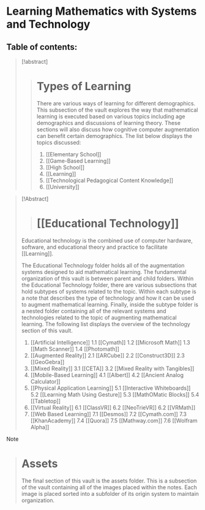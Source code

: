 # Learning Mathematics with Systems and Technology

## Table of contents:

> [!abstract] 
> > # Types of Learning
> > There are various ways of learning for different demographics.  This subsection of the vault explores the way that mathematical learning is executed based on various topics including age demographics and discussions of learning theory.  These sections will also discuss how cognitive computer augmentation can benefit certain demographics.  The list below displays the topics discussed:
> > 1. [[Elementary School]]
> > 2. [[Game-Based Learning]]
> > 3. [[High School]]
> > 4. [[Learning]]
> > 5. [[Technological Pedagogical Content Knowledge]]
> > 6. [[University]]

> [!Abstract] 
> > # [[Educational Technology]]
> Educational technology is the combined use of computer hardware, software, and educational theory and practice to facilitate [[Learning]]. 
> 
> The Educational Technology folder holds all of the augmentation systems designed to aid mathematical learning.  The fundamental organization of this vault is between parent and child folders.  Within the Educational Technology folder, there are various subsections that hold subtypes of systems related to the topic.  Within each subtype is a note that describes the type of technology and how it can be used to augment mathematical learning.  Finally, inside the subtype folder is a nested folder containing all of the relevant systems and technologies related to the topic of augmenting mathematical learning.  The following list displays the overview of the technology section of this vault.
> 1. [[Artificial Intelligence]]
> 	1.1 [[Cymath]]
> 	1.2 [[Microsoft Math]]
> 	1.3 [[Math Scanner]]
> 	1.4 [[Photomath]]
> 2.  [[Augmented Reality]]
> 	2.1 [[ARCube]]
> 	2.2 [[Construct3D]]
> 	2.3 [[GeoGebra]]
> 3. [[Mixed Reality]]
> 	3.1 [[CETA]]
> 	3.2 [[Mixed Reality with Tangibles]]
> 4. [[Mobile-Based Learning]]
> 	4.1 [[Albert]]
> 	4.2 [[Ancient Analog Calculator]]
> 5. [[Physical Application Learning]]
> 	5.1 [[Interactive Whiteboards]]
> 	5.2 [[Learning Math Using Gesture]]
> 	5.3 [[MathOMatic Blocks]]
> 	5.4 [[Tabletop]]
> 6. [[Virtual Reality]]
> 	6.1 [[ClassVR]]
> 	6.2 [[NeoTrieVR]]
> 	6.2 [[VRMath]]
> 7. [[Web Based Learning]]
> 	7.1 [[Desmos]]
> 	7.2 [[Cymath.com]] 
> 	7.3 [[KhanAcademy]]
> 	7.4 [[Quora]]
> 	7.5 [[Mathway.com]]
> 	7.6 [[Wolfram Alpha]]

> [!note] 
> > # Assets
> > The final section of this vault is the assets folder.  This is a subsection of the vault containing all of the images placed within the notes.  Each image is placed sorted into a subfolder of its origin system to maintain organization.